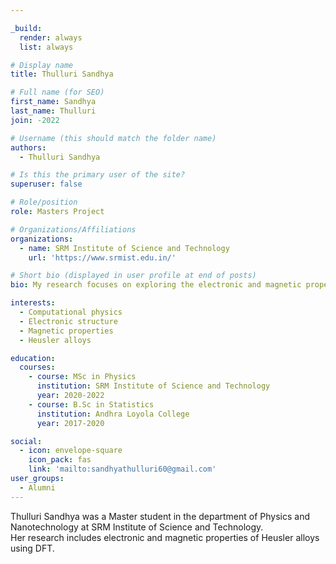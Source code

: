 ```yaml
---

_build:
  render: always
  list: always

# Display name
title: Thulluri Sandhya

# Full name (for SEO)
first_name: Sandhya
last_name: Thulluri
join: -2022

# Username (this should match the folder name)
authors:
  - Thulluri Sandhya

# Is this the primary user of the site?
superuser: false

# Role/position
role: Masters Project

# Organizations/Affiliations
organizations:
  - name: SRM Institute of Science and Technology
    url: 'https://www.srmist.edu.in/'

# Short bio (displayed in user profile at end of posts)
bio: My research focuses on exploring the electronic and magnetic properties of disordered Heusler alloys.

interests:
  - Computational physics
  - Electronic structure
  - Magnetic properties
  - Heusler alloys

education:
  courses:
    - course: MSc in Physics
      institution: SRM Institute of Science and Technology
      year: 2020-2022
    - course: B.Sc in Statistics
      institution: Andhra Loyola College
      year: 2017-2020

social:
  - icon: envelope-square
    icon_pack: fas
    link: 'mailto:sandhyathulluri60@gmail.com'
user_groups:
  - Alumni
---
```

 Thulluri Sandhya was a Master student in the department of Physics and Nanotechnology at SRM Institute of Science and Technology.
<br>
 Her research includes electronic and magnetic properties of Heusler alloys using DFT.
